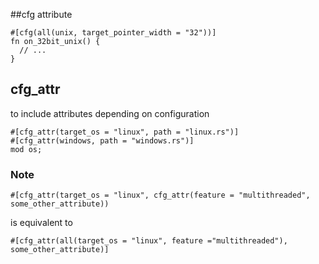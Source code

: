 ##cfg attribute

```rustc
#[cfg(all(unix, target_pointer_width = "32"))]
fn on_32bit_unix() {
  // ...
}
```

## cfg_attr
to include attributes depending on configuration
 
```rustc
#[cfg_attr(target_os = "linux", path = "linux.rs")]
#[cfg_attr(windows, path = "windows.rs")]
mod os;
```

### Note

```rustc
#[cfg_attr(target_os = "linux", cfg_attr(feature = "multithreaded", some_other_attribute))
```
is equivalent to
```rustc
#[cfg_attr(all(target_os = "linux", feature ="multithreaded"), some_other_attribute)]
```
